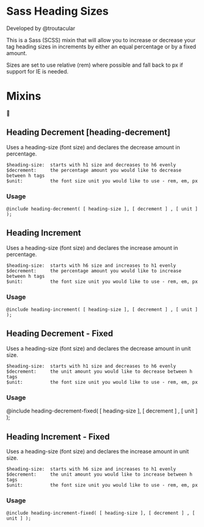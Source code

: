 Sass Heading Sizes
==================

Developed by @troutacular

This is a Sass (SCSS) mixin that will allow you to increase or decrease your <h> tag heading sizes in increments by either an equal percentage or by a fixed amount.

Sizes are set to use relative (rem) where possible and fall back to px if support for IE is needed.

# Mixins

## Heading Decrement [heading-decrement]

Uses a heading-size (font size) and declares the decrease amount in percentage.		

	$heading-size:	starts with h1 size and decreases to h6 evenly
	$decrement:		the percentage amount you would like to decrease between h tags
	$unit:			the font size unit you would like to use - rem, em, px

### Usage

	@include heading-decrement( [ heading-size ], [ decrement ] , [ unit ] );

## Heading Increment

Uses a heading-size (font size) and declares the increase amount in percentage.
	
	$heading-size:	starts with h6 size and increases to h1 evenly
	$decrement:		the percentage amount you would like to increase between h tags
	$unit:			the font size unit you would like to use - rem, em, px
	
### Usage

	@include heading-increment( [ heading-size ], [ decrement ] , [ unit ] );

## Heading Decrement - Fixed

Uses a heading-size (font size) and declares the decrease amount in unit size.		

	$heading-size:	starts with h1 size and decreases to h6 evenly
	$decrement:		the unit amount you would like to decrease between h tags
	$unit:			the font size unit you would like to use - rem, em, px
	
### Usage

@include heading-decrement-fixed( [ heading-size ], [ decrement ] , [ unit ] );

## Heading Increment - Fixed

Uses a heading-size (font size) and declares the increase amount in unit size.

	$heading-size:	starts with h6 size and increases to h1 evenly
	$decrement:		the unit amount you would like to increase between h tags
	$unit:			the font size unit you would like to use - rem, em, px

### Usage

	@include heading-increment-fixed( [ heading-size ], [ decrement ] , [ unit ] );
